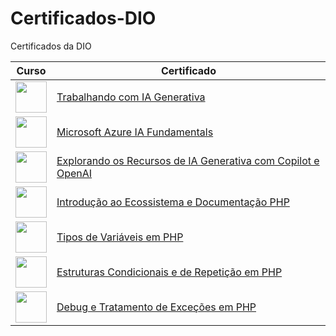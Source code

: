 # Certificados-DIO
Certificados da DIO

| Curso         | Certificado   |
| ------------- | ------------- |
| <img src="https://hermes.dio.me/tracks/4d998d5c-36c1-497b-8da0-8db465c820eb.png" height="50"></a>  | [Trabalhando com IA Generativa](https://www.dio.me/certificate/0L6LJRYS/share)|
| <img src="https://hermes.dio.me/tracks/4d998d5c-36c1-497b-8da0-8db465c820eb.png" height="50"></a>  | [Microsoft Azure IA Fundamentals](https://www.dio.me/certificate/0L6LJRYS/share) |
<img src="https://hermes.dio.me/lab_projects/badges/c1203540-e5d4-40d1-a1e8-a7e0387d8abe.png" height="50"></a>  | [Explorando os Recursos de IA Generativa com Copilot e OpenAI](https://www.dio.me/certificate/QACOZ53T/share) |
<img src="https://hermes.dio.me/courses/badge/84c6535f-5512-408f-88c5-c37b87654420.png" height="50"></a>  | [Introdução ao Ecossistema e Documentação PHP](https://www.dio.me/certificate/8ESHUACF/share) |
<img src="https://hermes.dio.me/courses/badge/251367d2-2199-4245-ac35-b8cb52b10ee1.png" height="50"></a>  | [Tipos de Variáveis em PHP](https://www.dio.me/certificate/YTOHTFTG/share) |
<img src="https://hermes.dio.me/courses/badge/abe760d8-f69a-4615-83fc-396bfb3ffdb1.png" height="50"></a>  | [Estruturas Condicionais e de Repetição em PHP](https://www.dio.me/certificate/OOYCSSB1/share) |
<img src="https://hermes.dio.me/courses/badge/12f21f3b-ef8e-4149-bdd6-d4680bb334e4.png" height="50"></a>  | [Debug e Tratamento de Exceções em PHP](https://www.dio.me/certificate/KYRZHZVZ/share)



